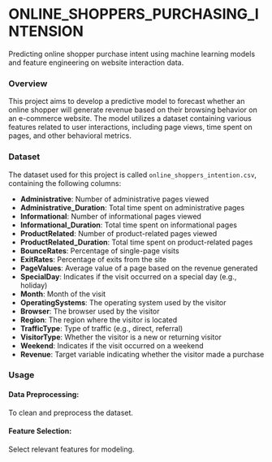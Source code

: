 # ONLINE_SHOPPERS_PURCHASING_INTENSION
Predicting online shopper purchase intent using machine learning models and feature engineering on website interaction data.

### Overview
This project aims to develop a predictive model to forecast whether an online shopper will generate revenue based on their browsing behavior on an e-commerce website. The model utilizes a dataset containing various features related to user interactions, including page views, time spent on pages, and other behavioral metrics.

### Dataset
The dataset used for this project is called `online_shoppers_intention.csv`, containing the following columns:

- **Administrative**: Number of administrative pages viewed
- **Administrative_Duration**: Total time spent on administrative pages
- **Informational**: Number of informational pages viewed
- **Informational_Duration**: Total time spent on informational pages
- **ProductRelated**: Number of product-related pages viewed
- **ProductRelated_Duration**: Total time spent on product-related pages
- **BounceRates**: Percentage of single-page visits
- **ExitRates**: Percentage of exits from the site
- **PageValues**: Average value of a page based on the revenue generated
- **SpecialDay**: Indicates if the visit occurred on a special day (e.g., holiday)
- **Month**: Month of the visit
- **OperatingSystems**: The operating system used by the visitor
- **Browser**: The browser used by the visitor
- **Region**: The region where the visitor is located
- **TrafficType**: Type of traffic (e.g., direct, referral)
- **VisitorType**: Whether the visitor is a new or returning visitor
- **Weekend**: Indicates if the visit occurred on a weekend
- **Revenue**: Target variable indicating whether the visitor made a purchase

### Usage

#### Data Preprocessing:
To clean and preprocess the dataset.

#### Feature Selection:
Select relevant features for modeling.
